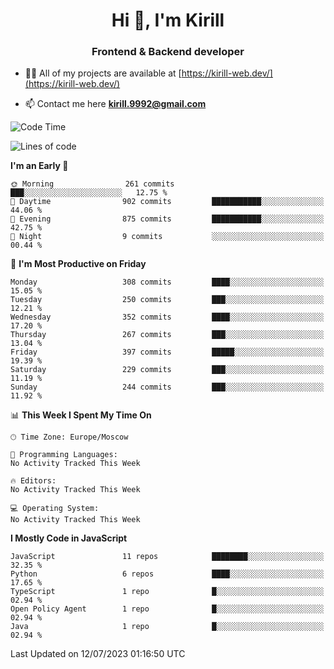 <h1 align="center">Hi 👋, I'm Kirill</h1>
<h3 align="center">Frontend & Backend developer</h3>

- 👨‍💻 All of my projects are available at [https://kirill-web.dev/](https://kirill-web.dev/)

- 📫 Contact me here **kirill.9992@gmail.com**











<!--START_SECTION:waka-->
![Code Time](http://img.shields.io/badge/Code%20Time-1%2C382%20hrs%2014%20mins-blue)

![Lines of code](https://img.shields.io/badge/From%20Hello%20World%20I%27ve%20Written-3.0%20million%20lines%20of%20code-blue)

**I'm an Early 🐤** 

```text
🌞 Morning                261 commits         ███░░░░░░░░░░░░░░░░░░░░░░   12.75 % 
🌆 Daytime                902 commits         ███████████░░░░░░░░░░░░░░   44.06 % 
🌃 Evening                875 commits         ███████████░░░░░░░░░░░░░░   42.75 % 
🌙 Night                  9 commits           ░░░░░░░░░░░░░░░░░░░░░░░░░   00.44 % 
```
📅 **I'm Most Productive on Friday** 

```text
Monday                   308 commits         ████░░░░░░░░░░░░░░░░░░░░░   15.05 % 
Tuesday                  250 commits         ███░░░░░░░░░░░░░░░░░░░░░░   12.21 % 
Wednesday                352 commits         ████░░░░░░░░░░░░░░░░░░░░░   17.20 % 
Thursday                 267 commits         ███░░░░░░░░░░░░░░░░░░░░░░   13.04 % 
Friday                   397 commits         █████░░░░░░░░░░░░░░░░░░░░   19.39 % 
Saturday                 229 commits         ███░░░░░░░░░░░░░░░░░░░░░░   11.19 % 
Sunday                   244 commits         ███░░░░░░░░░░░░░░░░░░░░░░   11.92 % 
```


📊 **This Week I Spent My Time On** 

```text
🕑︎ Time Zone: Europe/Moscow

💬 Programming Languages: 
No Activity Tracked This Week

🔥 Editors: 
No Activity Tracked This Week

💻 Operating System: 
No Activity Tracked This Week
```

**I Mostly Code in JavaScript** 

```text
JavaScript               11 repos            ████████░░░░░░░░░░░░░░░░░   32.35 % 
Python                   6 repos             ████░░░░░░░░░░░░░░░░░░░░░   17.65 % 
TypeScript               1 repo              █░░░░░░░░░░░░░░░░░░░░░░░░   02.94 % 
Open Policy Agent        1 repo              █░░░░░░░░░░░░░░░░░░░░░░░░   02.94 % 
Java                     1 repo              █░░░░░░░░░░░░░░░░░░░░░░░░   02.94 % 
```




 Last Updated on 12/07/2023 01:16:50 UTC
<!--END_SECTION:waka-->
